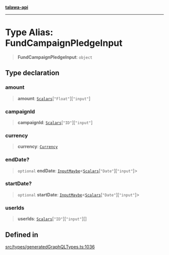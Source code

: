 [**talawa-api**](../../../README.md)

***

# Type Alias: FundCampaignPledgeInput

> **FundCampaignPledgeInput**: `object`

## Type declaration

### amount

> **amount**: [`Scalars`](Scalars.md)\[`"Float"`\]\[`"input"`\]

### campaignId

> **campaignId**: [`Scalars`](Scalars.md)\[`"ID"`\]\[`"input"`\]

### currency

> **currency**: [`Currency`](Currency.md)

### endDate?

> `optional` **endDate**: [`InputMaybe`](InputMaybe.md)\<[`Scalars`](Scalars.md)\[`"Date"`\]\[`"input"`\]\>

### startDate?

> `optional` **startDate**: [`InputMaybe`](InputMaybe.md)\<[`Scalars`](Scalars.md)\[`"Date"`\]\[`"input"`\]\>

### userIds

> **userIds**: [`Scalars`](Scalars.md)\[`"ID"`\]\[`"input"`\][]

## Defined in

[src/types/generatedGraphQLTypes.ts:1036](https://github.com/Suyash878/talawa-api/blob/e4413cec641a837926071678fed3c7f67234e31e/src/types/generatedGraphQLTypes.ts#L1036)
